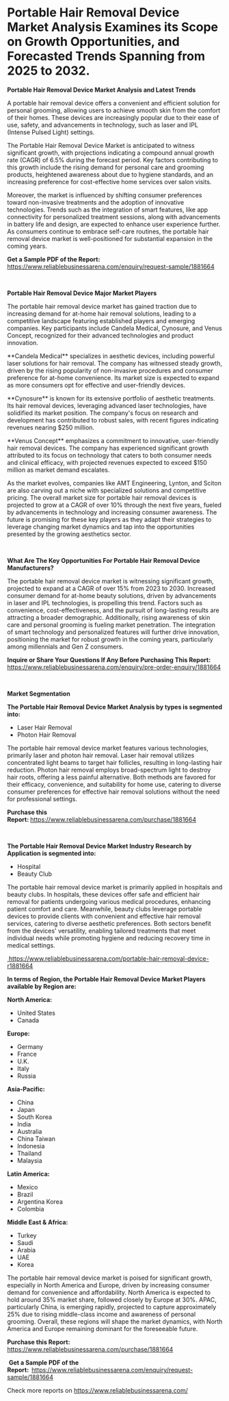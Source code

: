 <p><h1>Portable Hair Removal Device Market Analysis Examines its Scope on Growth Opportunities, and Forecasted Trends Spanning from 2025 to 2032.</h1></p><p><strong>Portable Hair Removal Device Market Analysis and Latest Trends</strong></p>
<p><p>A portable hair removal device offers a convenient and efficient solution for personal grooming, allowing users to achieve smooth skin from the comfort of their homes. These devices are increasingly popular due to their ease of use, safety, and advancements in technology, such as laser and IPL (Intense Pulsed Light) settings. </p><p>The Portable Hair Removal Device Market is anticipated to witness significant growth, with projections indicating a compound annual growth rate (CAGR) of 6.5% during the forecast period. Key factors contributing to this growth include the rising demand for personal care and grooming products, heightened awareness about due to hygiene standards, and an increasing preference for cost-effective home services over salon visits. </p><p>Moreover, the market is influenced by shifting consumer preferences toward non-invasive treatments and the adoption of innovative technologies. Trends such as the integration of smart features, like app connectivity for personalized treatment sessions, along with advancements in battery life and design, are expected to enhance user experience further. As consumers continue to embrace self-care routines, the portable hair removal device market is well-positioned for substantial expansion in the coming years.</p></p>
<p><strong>Get a Sample PDF of the Report:&nbsp;</strong> <a href="https://www.reliablebusinessarena.com/enquiry/request-sample/1881664?utm_campaign=3211&utm_medium=2&utm_source=Github&utm_content=ia&utm_term=05042025&utm_id=portable-hair-removal-device">https://www.reliablebusinessarena.com/enquiry/request-sample/1881664</a></p>
<p>&nbsp;</p>
<p><strong>Portable Hair Removal Device Major Market Players</strong></p>
<p><p>The portable hair removal device market has gained traction due to increasing demand for at-home hair removal solutions, leading to a competitive landscape featuring established players and emerging companies. Key participants include Candela Medical, Cynosure, and Venus Concept, recognized for their advanced technologies and product innovation.</p><p>**Candela Medical** specializes in aesthetic devices, including powerful laser solutions for hair removal. The company has witnessed steady growth, driven by the rising popularity of non-invasive procedures and consumer preference for at-home convenience. Its market size is expected to expand as more consumers opt for effective and user-friendly devices.</p><p>**Cynosure** is known for its extensive portfolio of aesthetic treatments. Its hair removal devices, leveraging advanced laser technologies, have solidified its market position. The company's focus on research and development has contributed to robust sales, with recent figures indicating revenues nearing $250 million.</p><p>**Venus Concept** emphasizes a commitment to innovative, user-friendly hair removal devices. The company has experienced significant growth attributed to its focus on technology that caters to both consumer needs and clinical efficacy, with projected revenues expected to exceed $150 million as market demand escalates.</p><p>As the market evolves, companies like AMT Engineering, Lynton, and Sciton are also carving out a niche with specialized solutions and competitive pricing. The overall market size for portable hair removal devices is projected to grow at a CAGR of over 10% through the next five years, fueled by advancements in technology and increasing consumer awareness. The future is promising for these key players as they adapt their strategies to leverage changing market dynamics and tap into the opportunities presented by the growing aesthetics sector.</p></p>
<p>&nbsp;</p>
<p><strong>What Are The Key Opportunities For Portable Hair Removal Device Manufacturers?</strong></p>
<p><p>The portable hair removal device market is witnessing significant growth, projected to expand at a CAGR of over 15% from 2023 to 2030. Increased consumer demand for at-home beauty solutions, driven by advancements in laser and IPL technologies, is propelling this trend. Factors such as convenience, cost-effectiveness, and the pursuit of long-lasting results are attracting a broader demographic. Additionally, rising awareness of skin care and personal grooming is fueling market penetration. The integration of smart technology and personalized features will further drive innovation, positioning the market for robust growth in the coming years, particularly among millennials and Gen Z consumers.</p></p>
<p><strong>Inquire or Share Your Questions If Any Before Purchasing This Report:</strong> <a href="https://www.reliablebusinessarena.com/enquiry/pre-order-enquiry/1881664?utm_campaign=3211&utm_medium=2&utm_source=Github&utm_content=ia&utm_term=05042025&utm_id=portable-hair-removal-device">https://www.reliablebusinessarena.com/enquiry/pre-order-enquiry/1881664</a></p>
<p>&nbsp;</p>
<p><strong>Market Segmentation</strong></p>
<p><strong>The Portable Hair Removal Device Market Analysis by types is segmented into:</strong></p>
<p><ul><li>Laser Hair Removal</li><li>Photon Hair Removal</li></ul></p>
<p><p>The portable hair removal device market features various technologies, primarily laser and photon hair removal. Laser hair removal utilizes concentrated light beams to target hair follicles, resulting in long-lasting hair reduction. Photon hair removal employs broad-spectrum light to destroy hair roots, offering a less painful alternative. Both methods are favored for their efficacy, convenience, and suitability for home use, catering to diverse consumer preferences for effective hair removal solutions without the need for professional settings.</p></p>
<p><strong>Purchase this Report:&nbsp;</strong><a href="https://www.reliablebusinessarena.com/purchase/1881664?utm_campaign=3211&utm_medium=2&utm_source=Github&utm_content=ia&utm_term=05042025&utm_id=portable-hair-removal-device">https://www.reliablebusinessarena.com/purchase/1881664</a></p>
<p>&nbsp;</p>
<p><strong>The Portable Hair Removal Device Market Industry Research by Application is segmented into:</strong></p>
<p><ul><li>Hospital</li><li>Beauty Club</li></ul></p>
<p><p>The portable hair removal device market is primarily applied in hospitals and beauty clubs. In hospitals, these devices offer safe and efficient hair removal for patients undergoing various medical procedures, enhancing patient comfort and care. Meanwhile, beauty clubs leverage portable devices to provide clients with convenient and effective hair removal services, catering to diverse aesthetic preferences. Both sectors benefit from the devices' versatility, enabling tailored treatments that meet individual needs while promoting hygiene and reducing recovery time in medical settings.</p></p>
<p><a href="https://www.reliablebusinessarena.com/portable-hair-removal-device-r1881664?utm_campaign=3211&utm_medium=2&utm_source=Github&utm_content=ia&utm_term=05042025&utm_id=portable-hair-removal-device">&nbsp;https://www.reliablebusinessarena.com/portable-hair-removal-device-r1881664</a></p>
<p><strong>In terms of Region, the Portable Hair Removal Device Market Players available by Region are:</strong></p>
<p>
    <p> <strong> North America: </strong>
        <ul>
            <li>United States</li>
            <li>Canada</li>
        </ul>
        </p> 
    <p> <strong> Europe: </strong>
        <ul>
            <li>Germany</li>
            <li>France</li>
            <li>U.K.</li>
            <li>Italy</li>
            <li>Russia</li>
        </ul>
        </p> 
    <p> <strong> Asia-Pacific: </strong>
        <ul>
            <li>China</li>
            <li>Japan</li>
            <li>South Korea</li>
            <li>India</li>
            <li>Australia</li>
            <li>China Taiwan</li>
            <li>Indonesia</li>
            <li>Thailand</li>
            <li>Malaysia</li>
        </ul>
        </p> 
    <p> <strong> Latin America: </strong>
        <ul>
            <li>Mexico</li>
            <li>Brazil</li>
            <li>Argentina Korea</li>
            <li>Colombia</li>
        </ul>
        </p> 
    <p> <strong> Middle East & Africa: </strong>
        <ul>
            <li>Turkey</li>
            <li>Saudi</li>
            <li>Arabia</li>
            <li>UAE</li>
            <li>Korea</li>
        </ul>
    </p>
    </p>
<p><p>The portable hair removal device market is poised for significant growth, especially in North America and Europe, driven by increasing consumer demand for convenience and affordability. North America is expected to hold around 35% market share, followed closely by Europe at 30%. APAC, particularly China, is emerging rapidly, projected to capture approximately 25% due to rising middle-class income and awareness of personal grooming. Overall, these regions will shape the market dynamics, with North America and Europe remaining dominant for the foreseeable future.</p></p>
<p><strong>Purchase this Report: </strong><a href="https://www.reliablebusinessarena.com/purchase/1881664?utm_campaign=3211&utm_medium=2&utm_source=Github&utm_content=ia&utm_term=05042025&utm_id=portable-hair-removal-device">https://www.reliablebusinessarena.com/purchase/1881664</a></p>
<p>&nbsp;<strong>Get a Sample PDF of the Report:&nbsp;&nbsp;</strong><a href="https://www.reliablebusinessarena.com/enquiry/request-sample/1881664?utm_campaign=3211&utm_medium=2&utm_source=Github&utm_content=ia&utm_term=05042025&utm_id=portable-hair-removal-device">https://www.reliablebusinessarena.com/enquiry/request-sample/1881664</a></p>
<p><strong></strong></p>
<p>Check more reports on <a href="https://www.reliablebusinessarena.com/?utm_campaign=3211&utm_medium=2&utm_source=Github&utm_content=ia&utm_term=05042025&utm_id=portable-hair-removal-device">https://www.reliablebusinessarena.com/</a></p>